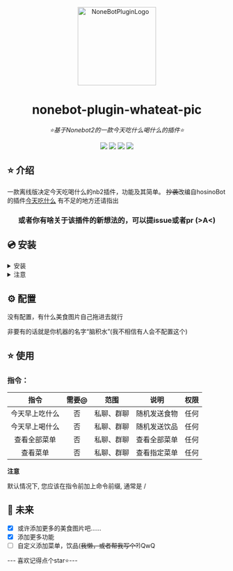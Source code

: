 
<div align="center">

<a href="https://v2.nonebot.dev/store"><img src="https://i3.meishichina.com/atta/recipe/2023/01/06/20230106167298595549937310737312.JPG?x-oss-process=style/p800" width="180" height="180" alt="NoneBotPluginLogo"></a>

</div>

<div align="center">

# nonebot-plugin-whateat-pic

_⭐基于Nonebot2的一款今天吃什么喝什么的插件⭐_


</div>

<div align="center">
<a href="https://www.python.org/downloads/release/python-390/"><img src="https://img.shields.io/badge/python-3.8+-blue"></a>  <a href=""><img src="https://img.shields.io/badge/QQ-1141538825-yellow"></a> <a href="https://github.com/Cvandia/nonebot-plugin-whateat-pic/blob/main/LICENSE"><img src="https://img.shields.io/badge/license-MIT-blue"></a> <a href="https://v2.nonebot.dev/"><img src="https://img.shields.io/badge/Nonebot2-rc1+-red"></a>
</div>


## ⭐ 介绍

一款离线版决定今天吃喝什么的nb2插件，功能及其简单。
~~抄袭~~改编自hosinoBot的插件[今天吃什么](https://github.com/A-kirami/whattoeat)
有不足的地方还请指出


<div align="center">

### 或者你有啥关于该插件的新想法的，可以提issue或者pr (>A<)

</div>

## 💿 安装

<details>
<summary>安装</summary>

pip 安装

```
pip install nonebot-plugin-whateat-pic
```

nb-cli安装

```
nb plugin install nonebot-plugin-whateat-pic --upgrade
```
 
 </details>
 
 <details>
 <summary>注意</summary>
 
 由于包含有图片，包容量较大，推荐镜像站下载
  
 清华源```https://pypi.tuna.tsinghua.edu.cn/simple```
 
 阿里源```https://mirrors.aliyun.com/pypi/simple/```
 
</details>


## ⚙️ 配置

没有配置，有什么美食图片自己拖进去就行

非要有的话就是你机器的名字“脑积水”(我不相信有人会不配置这个)

## ⭐ 使用

### 指令：
| 指令 | 需要@ | 范围 | 说明 |权限|
|:-----:|:----:|:----:|:----:|:----:|
|今天早上吃什么|否|私聊、群聊|随机发送食物|任何|
|今天早上喝什么|否|私聊、群聊|随机发送饮品|任何|
|查看全部菜单|否|私聊、群聊|查看全部菜单|任何|
|查看菜单|否|私聊、群聊|查看指定菜单|任何|

**注意**

默认情况下, 您应该在指令前加上命令前缀, 通常是 /

## 🌙 未来
- [x] 或许添加更多的美食图片吧……
- [x] 添加更多功能
- [ ] 自定义添加菜单，饮品(~~我懒，或者帮我写个?~~)QwQ

--- 喜欢记得点个star⭐---
